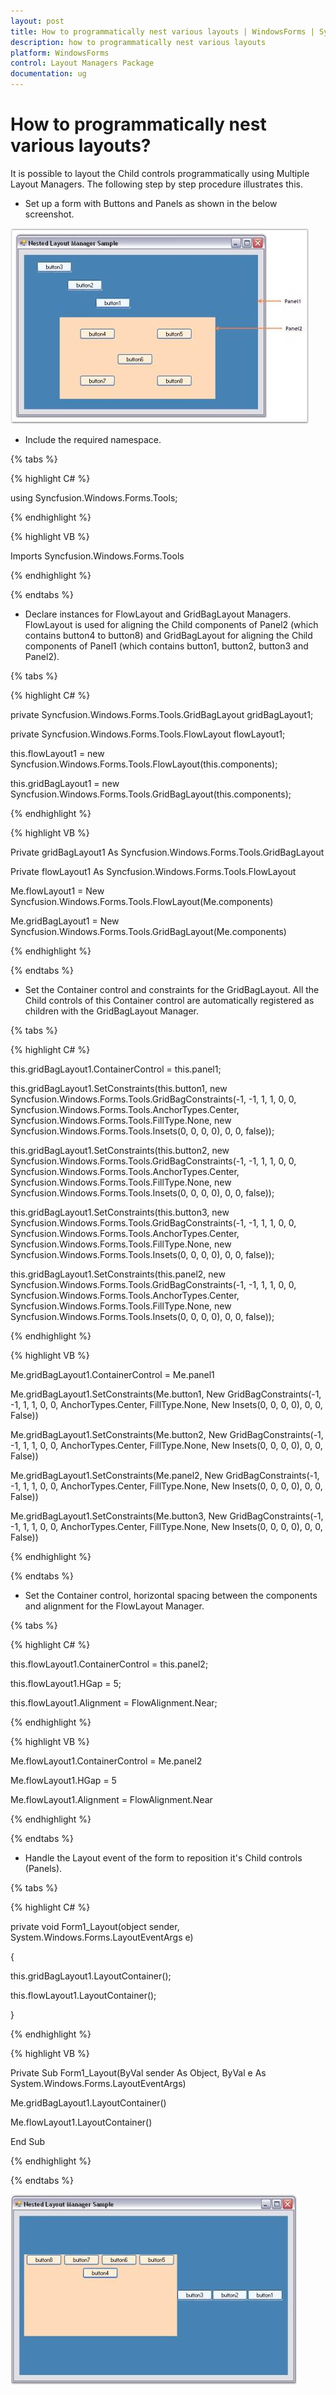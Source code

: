 ```yaml
---
layout: post
title: How to programmatically nest various layouts | WindowsForms | Syncfusion
description: how to programmatically nest various layouts
platform: WindowsForms
control: Layout Managers Package
documentation: ug
---
```

# How to programmatically nest various layouts?

It is possible to layout the Child controls programmatically using Multiple Layout Managers. The following step by step procedure illustrates this.

* Set up a form with Buttons and Panels as shown in the below screenshot.

![](Overview_images/Overview_img77.jpeg)



* Include the required namespace.

{% tabs %}

{% highlight C# %}


using Syncfusion.Windows.Forms.Tools;


{% endhighlight %}


{% highlight VB %}

Imports Syncfusion.Windows.Forms.Tools

{% endhighlight %}

{% endtabs %}


* Declare instances for FlowLayout and GridBagLayout Managers. FlowLayout is used for aligning the Child components of Panel2 (which contains button4 to button8) and GridBagLayout for aligning the Child components of Panel1 (which contains button1, button2, button3 and Panel2).

{% tabs %}

{% highlight C# %}

private Syncfusion.Windows.Forms.Tools.GridBagLayout gridBagLayout1;

private Syncfusion.Windows.Forms.Tools.FlowLayout flowLayout1;



this.flowLayout1 = new Syncfusion.Windows.Forms.Tools.FlowLayout(this.components);

this.gridBagLayout1 = new Syncfusion.Windows.Forms.Tools.GridBagLayout(this.components);

{% endhighlight %}


{% highlight VB %}





Private gridBagLayout1 As Syncfusion.Windows.Forms.Tools.GridBagLayout 

Private flowLayout1 As Syncfusion.Windows.Forms.Tools.FlowLayout 



Me.flowLayout1 = New Syncfusion.Windows.Forms.Tools.FlowLayout(Me.components) 

Me.gridBagLayout1 = New Syncfusion.Windows.Forms.Tools.GridBagLayout(Me.components) 

{% endhighlight %}

{% endtabs %}

* Set the Container control and constraints for the GridBagLayout. All the Child controls of this Container control are automatically registered as children with the GridBagLayout Manager.

{% tabs %}

{% highlight C# %}


this.gridBagLayout1.ContainerControl = this.panel1;

this.gridBagLayout1.SetConstraints(this.button1, new Syncfusion.Windows.Forms.Tools.GridBagConstraints(-1, -1, 1, 1, 0, 0, Syncfusion.Windows.Forms.Tools.AnchorTypes.Center, Syncfusion.Windows.Forms.Tools.FillType.None, new Syncfusion.Windows.Forms.Tools.Insets(0, 0, 0, 0), 0, 0, false));

this.gridBagLayout1.SetConstraints(this.button2, new Syncfusion.Windows.Forms.Tools.GridBagConstraints(-1, -1, 1, 1, 0, 0, Syncfusion.Windows.Forms.Tools.AnchorTypes.Center, Syncfusion.Windows.Forms.Tools.FillType.None, new Syncfusion.Windows.Forms.Tools.Insets(0, 0, 0, 0), 0, 0, false));

this.gridBagLayout1.SetConstraints(this.button3, new Syncfusion.Windows.Forms.Tools.GridBagConstraints(-1, -1, 1, 1, 0, 0, Syncfusion.Windows.Forms.Tools.AnchorTypes.Center, Syncfusion.Windows.Forms.Tools.FillType.None, new Syncfusion.Windows.Forms.Tools.Insets(0, 0, 0, 0), 0, 0, false));

this.gridBagLayout1.SetConstraints(this.panel2, new Syncfusion.Windows.Forms.Tools.GridBagConstraints(-1, -1, 1, 1, 0, 0, Syncfusion.Windows.Forms.Tools.AnchorTypes.Center, Syncfusion.Windows.Forms.Tools.FillType.None, new Syncfusion.Windows.Forms.Tools.Insets(0, 0, 0, 0), 0, 0, false));


{% endhighlight %}


{% highlight VB %}

Me.gridBagLayout1.ContainerControl = Me.panel1

Me.gridBagLayout1.SetConstraints(Me.button1, New GridBagConstraints(-1, -1, 1, 1, 0, 0, AnchorTypes.Center, FillType.None, New Insets(0, 0, 0, 0), 0, 0, False))

Me.gridBagLayout1.SetConstraints(Me.button2, New GridBagConstraints(-1, -1, 1, 1, 0, 0, AnchorTypes.Center, FillType.None, New Insets(0, 0, 0, 0), 0, 0, False))

Me.gridBagLayout1.SetConstraints(Me.panel2, New GridBagConstraints(-1, -1, 1, 1, 0, 0, AnchorTypes.Center, FillType.None, New Insets(0, 0, 0, 0), 0, 0, False))

Me.gridBagLayout1.SetConstraints(Me.button3, New GridBagConstraints(-1, -1, 1, 1, 0, 0, AnchorTypes.Center, FillType.None, New Insets(0, 0, 0, 0), 0, 0, False))

{% endhighlight %}

{% endtabs %}

* Set the Container control, horizontal spacing between the components and alignment for the FlowLayout Manager.

{% tabs %}

{% highlight C# %}

this.flowLayout1.ContainerControl = this.panel2;

this.flowLayout1.HGap = 5;

this.flowLayout1.Alignment = FlowAlignment.Near;


{% endhighlight %}


{% highlight VB %}

Me.flowLayout1.ContainerControl = Me.panel2

Me.flowLayout1.HGap = 5

Me.flowLayout1.Alignment = FlowAlignment.Near

{% endhighlight %}

{% endtabs %}

* Handle the Layout event of the form to reposition it's Child controls (Panels).

{% tabs %}

{% highlight C# %}

private void Form1_Layout(object sender, System.Windows.Forms.LayoutEventArgs e)

{

this.gridBagLayout1.LayoutContainer();

this.flowLayout1.LayoutContainer();

}

{% endhighlight  %}



{% highlight VB %}


Private Sub Form1_Layout(ByVal sender As Object, ByVal e As System.Windows.Forms.LayoutEventArgs)

Me.gridBagLayout1.LayoutContainer()

Me.flowLayout1.LayoutContainer()

End Sub

{% endhighlight %}

{% endtabs %}


![](Overview_images/Overview_img78.jpeg)
